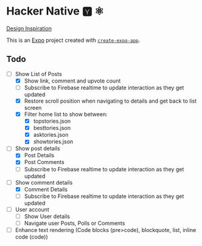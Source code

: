 # Hacker Native 🆈 ⚛️

[Design Inspiration]( https://dribbble.com/shots/21381309-Mobile-News-Site-Redesign-Hacker-News#)

This is an [Expo](https://expo.dev) project created with [`create-expo-app`](https://www.npmjs.com/package/create-expo-app).

## Todo

- [ ] Show List of Posts
  - [X] Show link, comment and upvote count
  - [ ] Subscribe to Firebase realtime to update interaction as they get updated
  - [X] Restore scroll position when navigating to details and get back to list screen
  - [X] Filter home list to show between:
    - [X] topstories.json
    - [X] besttories.json
    - [X] asktories.json
    - [X] showtories.json
- [ ] Show post details
  - [X] Post Details
  - [X] Post Comments
  - [ ] Subscribe to Firebase realtime to update interaction as they get updated
- [ ] Show comment details
  - [X] Comment Details
  - [ ] Subscribe to Firebase realtime to update interaction as they get updated
- [ ] User account
  - [ ] Show User details
  - [ ] Navigate user Posts, Polls or Comments
- [ ] Enhance text rendering (Code blocks (pre>code), blockquote, list, inline code (code))
